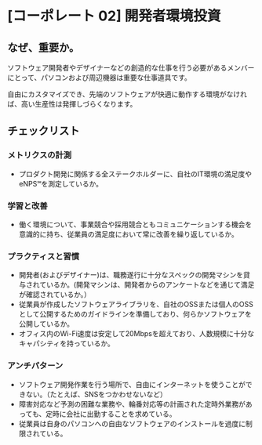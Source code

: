 
# [コーポレート 02] 開発者環境投資 

## なぜ、重要か。
ソフトウェア開発者やデザイナーなどの創造的な仕事を行う必要があるメンバーにとって、パソコンおよび周辺機器は重要な仕事道具です。

自由にカスタマイズでき、先端のソフトウェアが快適に動作する環境がなければ、高い生産性は発揮しづらくなります。

## チェックリスト 

### メトリクスの計測
+ プロダクト開発に関係する全ステークホルダーに、自社のIT環境の満足度やeNPS℠を測定しているか。

### 学習と改善
+ 働く環境について、事業競合や採用競合ともコミュニケーションする機会を意識的に持ち、従業員の満足度において常に改善を繰り返しているか。

### プラクティスと習慣
+ 開発者(およびデザイナー)は、職務遂行に十分なスペックの開発マシンを貸与されているか。(開発マシンは、開発者からのアンケートなどを通じて満足が確認されているか。）
+ 従業員が作成したソフトウェアライブラリを、自社のOSSまたは個人のOSSとして公開するためのガイドラインを準備しており、何らかソフトウェアを公開しているか。
+ オフィス内のWi-Fi速度は安定して20Mbpsを超えており、人数規模に十分なキャパシティを持っているか。

### アンチパターン
+ ソフトウェア開発作業を行う場所で、自由にインターネットを使うことができない。（たとえば、SNSをつかわせないなど）
+ 障害対応など予測の困難な業務や、輪番対応等の計画された定時外業務があっても、定時に会社に出勤することを求めている。
+ 従業員は自身のパソコンへの自由なソフトウェアのインストールを過度に制限されている。
            